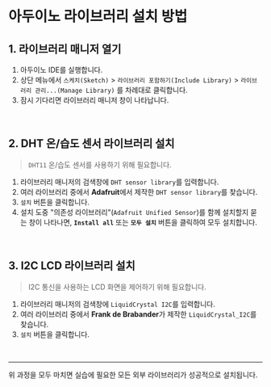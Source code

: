 # 아두이노 라이브러리 설치 방법

## 1. 라이브러리 매니저 열기

1.  아두이노 IDE를 실행합니다.
2.  상단 메뉴에서 `스케치(Sketch)` > `라이브러리 포함하기(Include Library)` > `라이브러리 관리...(Manage Library)` 를 차례대로 클릭합니다.
3.  잠시 기다리면 라이브러리 매니저 창이 나타납니다.

<br/>

## 2. DHT 온/습도 센서 라이브러리 설치

> `DHT11` 온/습도 센서를 사용하기 위해 필요합니다.

1.  라이브러리 매니저의 검색창에 `DHT sensor library`를 입력합니다.
2.  여러 라이브러리 중에서 **Adafruit**에서 제작한 `DHT sensor library`를 찾습니다.
3.  `설치` 버튼을 클릭합니다.
4.  설치 도중 "의존성 라이브러리"(`Adafruit Unified Sensor`)를 함께 설치할지 묻는 창이 나타나면, **`Install all`** 또는 **`모두 설치`** 버튼을 클릭하여 모두 설치합니다.

<br/>

## 3. I2C LCD 라이브러리 설치

> I2C 통신을 사용하는 LCD 화면을 제어하기 위해 필요합니다.

1.  라이브러리 매니저의 검색창에 `LiquidCrystal I2C`를 입력합니다.
2.  여러 라이브러리 중에서 **Frank de Brabander**가 제작한 `LiquidCrystal_I2C`를 찾습니다.
3.  `설치` 버튼을 클릭합니다.

<br/>

---

위 과정을 모두 마치면 실습에 필요한 모든 외부 라이브러리가 성공적으로 설치됩니다.
